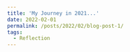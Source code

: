 ```yaml
---
title: 'My Journey in 2021...'
date: 2022-02-01
permalink: /posts/2022/02/blog-post-1/
tags:
  - Reflection
---
```





